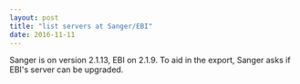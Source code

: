 ```yaml
---
layout: post
title: "list servers at Sanger/EBI"
date: 2016-11-11
---
```


Sanger is on version 2.1.13, EBI on 2.1.9. To aid in the export, Sanger asks if EBI's server can be upgraded.

